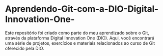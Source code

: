 # Aprendendo-Git-com-a-DIO-Digital-Innovation-One-
Este repositório foi criado como parte do meu aprendizado sobre o Git, através da plataforma Digital Innovation One (DIO). Aqui, você encontrará uma série de projetos, exercícios e materiais relacionados ao curso de Git oferecido pela DIO.
